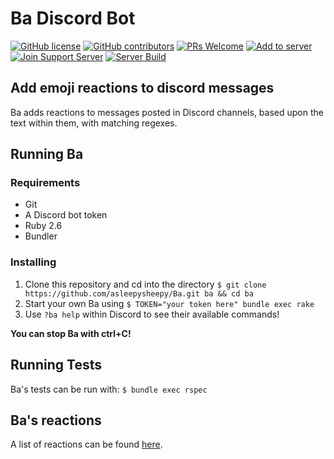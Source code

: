 # Ba Discord Bot

[![GitHub license](https://img.shields.io/github/license/asleepysheepy/Ba.svg?style=flat-square)](https://github.com/asleepysheepy/Ba/blob/master/LICENSE)
[![GitHub contributors](https://img.shields.io/github/contributors/asleepysheepy/Ba.svg?style=flat-square)](https://GitHub.com/asleepysheepy/Ba/graphs/contributors/)
[![PRs Welcome](https://img.shields.io/badge/PRs-welcome-brightgreen.svg?style=flat-square)](http://makeapullrequest.com)
[![Add to server](https://img.shields.io/badge/Add%20to%20your-server-7289DA.svg?style=flat-square)](https://discordapp.com/oauth2/authorize?&client_id=432729863820935172&scope=bot&permissions=2112)
[![Join Support Server](https://img.shields.io/badge/Join%20the%20support-Discord-7289DA.svg?style=flat-square)](https://discord.gg/GMSFMpF)
[![Server Build](https://github.com/asleepysheepy/Ba/workflows/Server%20Build/badge.svg)](https://github.com/asleepysheepy/Ba/actions)
## Add emoji reactions to discord messages

Ba adds reactions to messages posted in Discord channels, based upon the text within them, with matching regexes.

## Running Ba

### Requirements

* Git
* A Discord bot token
* Ruby 2.6
* Bundler

### Installing

1) Clone this repository and cd into the directory `$ git clone https://github.com/asleepysheepy/Ba.git ba && cd ba`
1) Start your own Ba using `$ TOKEN="your token here" bundle exec rake`
1) Use `?ba help` within Discord to see their available commands!

**You can stop Ba with ctrl+C!**

## Running Tests

Ba's tests can be run with: `$ bundle exec rspec`

## Ba's reactions

A list of reactions can be found [here](https://github.com/asleepysheepy/Ba/wiki/Reactions).
